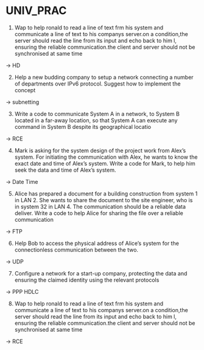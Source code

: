 # UNIV_PRAC


1. Wap to help ronald to read a line of text frm his system and communicate a line of text to his companys server.on a condition,the server should read the line from its input and echo back to him l, ensuring the reliable communication.the client and server should not be synchronised at same time

-> HD

2. Help a new budding company to setup a network connecting a number of departments over IPv6 protocol. Suggest how to implement the concept

-> subnetting 

3. Write a code to communicate System A in a network, to System B located in a far-away location, so that System A can execute any command in System B despite its geographical locatio

-> RCE

4. Mark is asking for the system design of the project work from Alex’s system. For initiating the communication with Alex, he wants to know the exact date and time of Alex’s system. Write a code for Mark, to help him seek the data and time of Alex’s system.

-> Date Time

5. Alice has prepared a document for a building construction from system 1 in LAN 2. She wants to share the document to the site engineer, who is in system 32 in LAN 4. The communication should be a reliable data deliver. Write a code to help Alice for sharing the file over a reliable communication

-> FTP

6. Help Bob to access the physical address of Alice’s system for the connectionless communication between the two.

-> UDP

7. Configure a network for a start-up company, protecting the data and ensuring the claimed identity using the relevant protocols

-> PPP HDLC

8. Wap to help ronald to read a line of text frm his system and communicate a line of text to his companys server.on a condition,the server should read the line from its input and echo back to him l, ensuring the reliable communication.the client and server should not be synchronised at same time

-> RCE